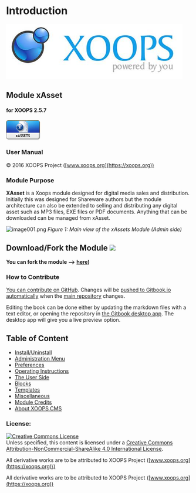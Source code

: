 # Introduction

![logoXoops.jpg](.gitbook/assets/logoxoops.jpg)

## Module xAsset

#### for XOOPS 2.5.7
      
![logoModule.png](.gitbook/assets/logomodule.png)
            
### User Manual

© 2016 XOOPS Project ([www.xoops.org](https://xoops.org))   

### Module Purpose

**XAsset** is a Xoops module designed for digital media sales and distribution. Initially this was designed for Shareware authors but the module architecture can also be extended to selling and distributing any digital asset such as MP3 files, EXE files or PDF documents. Anything that can be downloaded can be managed from xAsset.

![image001.png](https://github.com/XoopsDocs/xasset-tutorial/tree/9b95bc0ae0219c95a8cf16e77b9cd2175d856e89/en/assets/image001.png) _Figure 1: Main view of the xAssets Module \(Admin side\)_

## Download/Fork the Module ![](https://xoops.org/images/forkit.png)  

**You can fork the module --&gt;** [**here**](https://github.com/XoopsModules25x/xassets)**\)**

### How to Contribute

[You can contribute on GitHub](https://github.com/XoopsDocs/xassets-tutorial). Changes will be [pushed to Gitbook.io automatically](https://www.gitbook.com/book/xoops/xassets-tutorial/activity) when the [main repository](https://github.com/XoopsDocs/xassets-tutorial) changes.

Editing the book can be done either by updating the markdown files with a text editor, or opening the repository in [the Gitbook desktop app](https://github.com/GitbookIO/editor/blob/master/README.md). The desktop app will give you a live preview option.

## Table of Content

* [Install/Uninstall](install-uninstall.md)
* [Administration Menu](administration-menu.md)
* [Preferences](preferences.md)
* [Operating Instructions](operating-instructions.md)
* [The User Side](the-user-side.md)
* [Blocks](blocks.md)
* [Templates](templates.md)
* [Miscellaneous](other.md) 
* [Module Credits](module-credits.md)
* [About XOOPS CMS](about-xoops-cms.md)

### License:

[![Creative Commons License](https://i.creativecommons.org/l/by-nc-sa/4.0/88x31.png)](http://creativecommons.org/licenses/by-nc-sa/4.0/)  
Unless specified, this content is licensed under a [Creative Commons Attribution-NonCommercial-ShareAlike 4.0 International License](http://creativecommons.org/licenses/by-nc-sa/4.0/).

All derivative works are to be attributed to XOOPS Project \([www.xoops.org](https://xoops.org)\)

All derivative works are to be attributed to XOOPS Project ([www.xoops.org](https://xoops.org))
